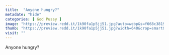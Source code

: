 ```yaml
---
title:  "Anyone hungry?"
metadate: "hide"
categories: [ God Pussy ]
image: "https://preview.redd.it/1k90fa1p5jj51.jpg?auto=webp&s=f668c3819cc6b46a5afb15f97aec542e3fdecbba"
thumb: "https://preview.redd.it/1k90fa1p5jj51.jpg?width=640&crop=smart&auto=webp&s=4c54793aaa1658b909411c2fcb9e69b48aa83b37"
visit: ""
---
```

Anyone hungry?
